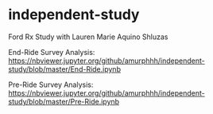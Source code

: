 # independent-study
Ford Rx Study with Lauren Marie Aquino Shluzas

End-Ride Survey Analysis: 
https://nbviewer.jupyter.org/github/amurphhh/independent-study/blob/master/End-Ride.ipynb

Pre-Ride Survey Analysis:
https://nbviewer.jupyter.org/github/amurphhh/independent-study/blob/master/Pre-Ride.ipynb

